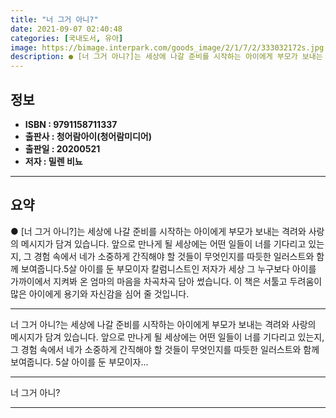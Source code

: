 ```yaml
---
title: "너 그거 아니?"
date: 2021-09-07 02:40:48
categories: [국내도서, 유아]
image: https://bimage.interpark.com/goods_image/2/1/7/2/333032172s.jpg
description: ● [너 그거 아니?]는 세상에 나갈 준비를 시작하는 아이에게 부모가 보내는 격려와 사랑의 메시지가 담겨 있습니다. 앞으로 만나게 될 세상에는 어떤 일들이 너를 기다리고 있는지, 그 경험 속에서 네가 소중하게 간직해야 할 것들이 무엇인지를 따듯한 일러스트와 함께 보여줍니다.5살 아이를
---
```


## **정보**

- **ISBN : 9791158711337**
- **출판사 : 청어람아이(청어람미디어)**
- **출판일 : 20200521**
- **저자 : 밀렌 비뇨**

------



## **요약**

●  [너 그거 아니?]는 세상에 나갈 준비를 시작하는 아이에게 부모가 보내는 격려와 사랑의 메시지가 담겨 있습니다. 앞으로 만나게 될 세상에는 어떤 일들이 너를 기다리고 있는지, 그 경험 속에서 네가 소중하게 간직해야 할 것들이 무엇인지를 따듯한 일러스트와 함께 보여줍니다.5살 아이를 둔 부모이자 칼럼니스트인 저자가 세상 그 누구보다 아이를 가까이에서 지켜봐 온 엄마의 마음을 차곡차곡 담아 썼습니다. 이 책은 서툴고 두려움이 많은 아이에게 용기와 자신감을 심어 줄 것입니다.

------

너 그거 아니?는 세상에 나갈 준비를 시작하는 아이에게 부모가 보내는 격려와 사랑의 메시지가 담겨 있습니다. 앞으로 만나게 될 세상에는 어떤 일들이 너를 기다리고 있는지, 그 경험 속에서 네가 소중하게 간직해야 할 것들이 무엇인지를 따듯한 일러스트와 함께 보여줍니다.
5살 아이를 둔 부모이자... 

------


너 그거 아니? 

------


